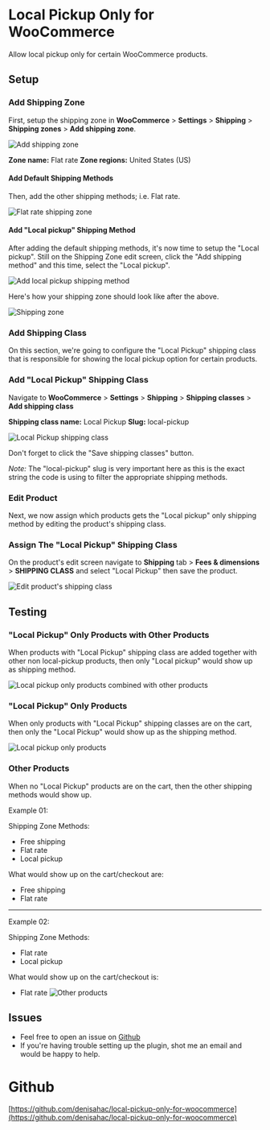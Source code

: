 # Local Pickup Only for WooCommerce

Allow local pickup only for certain WooCommerce products.

## Setup

### Add Shipping Zone

First, setup the shipping zone in **WooCommerce** > **Settings** > **Shipping** > **Shipping zones** > **Add shipping zone**.

![Add shipping zone](assets/images/guides/add-shipping-zone.jpg)

**Zone name:** Flat rate
**Zone regions:** United States (US)

#### Add Default Shipping Methods

Then, add the other shipping methods; i.e. Flat rate.

![Flat rate shipping zone](assets/images/guides/shipping-zone-flat-rate.jpg)

#### Add "Local pickup" Shipping Method

After adding the default shipping methods, it's now time to setup the "Local pickup". Still on the Shipping Zone edit screen, click the "Add shipping method" and this time, select the "Local pickup".

![Add local pickup shipping method](assets/images/guides/add-local-pickup-shipping-method.jpg)

Here's how your shipping zone should look like after the above.

![Shipping zone](assets/images/guides/shippingz-zone.jg)

### Add Shipping Class

On this section, we're going to configure the "Local Pickup" shipping class that is responsible for showing the local pickup option for certain products.

### Add "Local Pickup" Shipping Class

Navigate to **WooCommerce** > **Settings** > **Shipping** > **Shipping classes** > **Add shipping class**

**Shipping class name:** Local Pickup
**Slug:** local-pickup

![Local Pickup shipping class](assets/images/guides/shipping-class-local-pickup.jpg)

Don't forget to click the "Save shipping classes" button.

*Note:* The "local-pickup" slug is very important here as this is the exact string the code is using to filter the appropriate shipping methods. 

### Edit Product

Next, we now assign which products gets the "Local pickup" only shipping method by editing the product's shipping class.

### Assign The "Local Pickup" Shipping Class

On the product's edit screen navigate to **Shipping** tab > **Fees & dimensions** > **SHIPPING CLASS** and select "Local Pickup" then save the product.

![Edit product's shipping class](assets/images/guides/shipping-class-local-pickup.jpg)

## Testing

### "Local Pickup" Only Products with Other Products

When products with "Local Pickup" shipping class are added together with other non local-pickup products, then only "Local pickup" would show up as shipping method.

![Local pickup only products combined with other products](assets/images/guides/cart-with-other-items-local-pickup-only.jpg)


### "Local Pickup" Only Products

When only products with "Local Pickup" shipping classes are on the cart, then only the "Local Pickup" would show up as the shipping method.

![Local pickup only products](assets/images/guides/cart-local-pickup-only.jpg)

### Other Products

When no "Local Pickup" products are on the cart, then the other shipping methods would show up.

Example 01:

Shipping Zone Methods:

- Free shipping
- Flat rate
- Local pickup

What would show up on the cart/checkout are:

- Free shipping
- Flat rate

---

Example 02:

Shipping Zone Methods:

- Flat rate
- Local pickup

What would show up on the cart/checkout is:

- Flat rate
![Other products](assets/images/guides/other-products.jpg)

## Issues

- Feel free to open an issue on [Github](https://github.com/denisahac/local-pickup-only-for-woocommerce)
- If you're having trouble setting up the plugin, shot me an email and would be happy to help.

# Github

[https://github.com/denisahac/local-pickup-only-for-woocommerce](https://github.com/denisahac/local-pickup-only-for-woocommerce)

